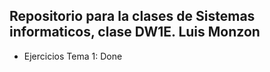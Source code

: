 ## Repositorio para la clases de Sistemas informaticos, clase DW1E. Luis Monzon 

- Ejercicios Tema 1: Done
